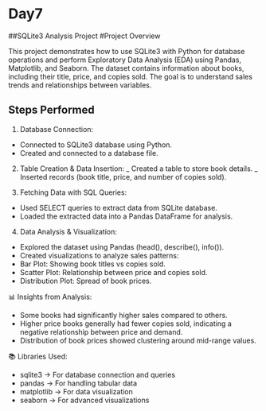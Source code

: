 # Day7

 ##SQLite3 Analysis Project
 #Project Overview

This project demonstrates how to use SQLite3 with Python for database operations and perform Exploratory Data Analysis (EDA) using Pandas, Matplotlib, and Seaborn.
The dataset contains information about books, including their title, price, and copies sold.
The goal is to understand sales trends and relationships between variables.

## Steps Performed
1. Database Connection:
- Connected to SQLite3 database using Python.
- Created and connected to a database file.

2. Table Creation & Data Insertion:
_ Created a table to store book details.
_ Inserted records (book title, price, and number of copies sold).

3. Fetching Data with SQL Queries:
- Used SELECT queries to extract data from SQLite database.
- Loaded the extracted data into a Pandas DataFrame for analysis.

4. Data Analysis & Visualization:
- Explored the dataset using Pandas (head(), describe(), info()).
- Created visualizations to analyze sales patterns:
- Bar Plot: Showing book titles vs copies sold.
- Scatter Plot: Relationship between price and copies sold.
- Distribution Plot: Spread of book prices.


📊 Insights from Analysis:

- Some books had significantly higher sales compared to others.
- Higher price books generally had fewer copies sold, indicating a negative relationship between price and demand.
- Distribution of book prices showed clustering around mid-range values.

📚 Libraries Used:
- sqlite3 → For database connection and queries
- pandas → For handling tabular data
- matplotlib → For data visualization
- seaborn → For advanced visualizations
